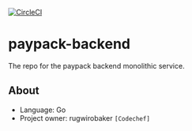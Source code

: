 [![CircleCI](https://circleci.com/gh/rugwirobaker/paypack-backend.svg?style=plastic&logo=appveyor&circle-token=6f5aa06254f06fbeccf22a77d54ee272b197fbd8)](https://circleci.com/gh/rugwirobaker/paypack-backend)

# paypack-backend
The repo for the paypack backend monolithic service.

## About
 * Language: Go
 * Project owner: rugwirobaker `[Codechef]`
